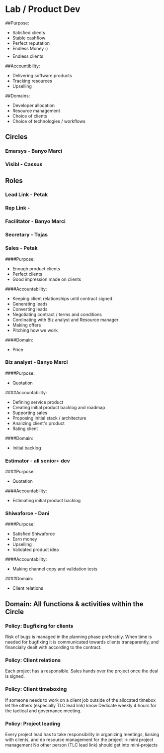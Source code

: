 # Lab / Product Dev
##Purpose:
 - Satisfied clients
 - Stable cashflow
 - Perfect reputation
 - Endless Money :) $$$$
 - Endless clients

##Accountibility:
 - Delivering software products
 - Tracking resources
 - Upselling

##Domains:
 - Developer allocation
 - Resource management
 - Choice of clients
 - Choice of technologies / workflows

## Circles

### Emarsys - Banyo Marci
### Visibl - Cassus

## Roles

### Lead Link - Petak
### Rep Link -
### Facilitator - Banyo Marci
### Secretary - Tojas

### Sales - Petak
####Purpose:
 - Enough product clients
 - Perfect clients
 - Good impression made on clients

####Accountability: 
 - Keeping client relationships until contract signed
 - Generating leads
 - Converting leads
 - Negotiating contract / terms and conditions
 - Cordinating with Biz analyst and Resource manager
 - Making offers
 - Pitching how we work

####Domain:
 - Price

### Biz analyst - Banyo Marci
####Purpose:
 - Quotation

####Accountability: 
 - Defining service product
 - Creating initial product backlog and roadmap
 - Supporting sales
 - Proposing initial stack / architecture
 - Analizing client's product
 - Rating client

####Domain:
 - Initial backlog

### Estimator - all senior+ dev
####Purpose:
 - Quotation

####Accountability:
 - Estimating initial product backlog

### Shiwaforce - Dani
####Purpose:
 - Satisfied Shiwaforce
 - Earn money
 - Upselling
 - Validated product idea

####Accountability:
 - Making channel copy and validation tests

####Domain:
 - Client relations


## Domain: All functions & activities within the Circle

### Policy: Bugfixing for clients
Risk of bugs is managed in the planning phase preferably. 
When time is needed for bugfixing it is communicated towards clients transparently, and financially dealt with according to the contract.

### Policy: Client relations
Each project has a responsible. 
Sales hands over the project once the deal is signed.

### Policy: Client timeboxing
If someone needs to work on a client job outside of the allocated timebox let the others (especially TLC lead link) know 
Dedicate weekly 4 hours for the tactical and governance meeting.

### Policy: Project leading
Every project lead has to take responsibility in organizing meetings, liaising with clients, and do resource management for the project → mini project management 
No other person (TLC lead link) should get into mini-projects

